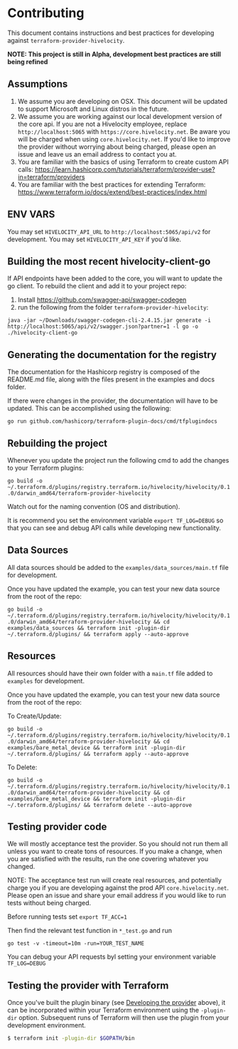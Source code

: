 # Contributing

This document contains instructions and best practices for developing against `terraform-provider-hivelocity`.

**NOTE: This project is still in Alpha, development best practices are still being refined**

## Assumptions

1. We assume you are developing on OSX.  This document will be updated to support Microsoft and Linux distros in the future.
2. We assume you are working against our local development version of the core api.  If you are not a Hivelocity employee, replace `http://localhost:5065` with `https://core.hivelocity.net`. Be aware you will be charged when using `core.hivelocity.net`. If you'd like to improve the provider without worrying about being charged, please open an issue and leave us an email address to contact you at. 
3. You are familiar with the basics of using Terraform to create custom API calls: https://learn.hashicorp.com/tutorials/terraform/provider-use?in=terraform/providers
4. You are familiar with the best practices for extending Terraform: https://www.terraform.io/docs/extend/best-practices/index.html

## ENV VARS

You may set `HIVELOCITY_API_URL` to `http://localhost:5065/api/v2` for development.
You may set `HIVELOCITY_API_KEY` if you'd like.

## Building the most recent hivelocity-client-go

If API endpoints have been added to the core, you will want to update the go client.
To rebuild the client and add it to your project repo:

1. Install https://github.com/swagger-api/swagger-codegen
2. run the following from the folder `terraform-provider-hivelocity`:

`java -jar ~/Downloads/swagger-codegen-cli-2.4.15.jar generate -i http://localhost:5065/api/v2/swagger.json?partner=1 -l go -o ./hivelocity-client-go`

## Generating the documentation for the registry

The documentation for the Hashicorp registry is composed of the README.md file, along with the files present in the examples and docs folder.

If there were changes in the provider, the documentation will have to be updated. This can be accomplished using the following:

`go run github.com/hashicorp/terraform-plugin-docs/cmd/tfplugindocs`

## Rebuilding the project

Whenever you update the project run the following cmd to add the changes to your Terraform plugins:

`go build -o ~/.terraform.d/plugins/registry.terraform.io/hivelocity/hivelocity/0.1.0/darwin_amd64/terraform-provider-hivelocity`

Watch out for the naming convention (OS and distribution).

It is recommend you set the environment variable `export TF_LOG=DEBUG` so that you can see and debug API calls while developing new functionality.

## Data Sources

All data sources should be added to the `examples/data_sources/main.tf` file for development.  

Once you have updated the example, you can test your new data source from the root of the repo:

`go build -o ~/.terraform.d/plugins/registry.terraform.io/hivelocity/hivelocity/0.1.0/darwin_amd64/terraform-provider-hivelocity && cd examples/data_sources && terraform init -plugin-dir ~/.terraform.d/plugins/ && terraform apply --auto-approve`

## Resources

All resources should have their own folder with a `main.tf` file added to `examples` for development.  

Once you have updated the example, you can test your new data source from the root of the repo:

To Create/Update:

`go build -o ~/.terraform.d/plugins/registry.terraform.io/hivelocity/hivelocity/0.1.0/darwin_amd64/terraform-provider-hivelocity && cd examples/bare_metal_device && terraform init -plugin-dir ~/.terraform.d/plugins/ && terraform apply --auto-approve`

To Delete:

`go build -o ~/.terraform.d/plugins/registry.terraform.io/hivelocity/hivelocity/0.1.0/darwin_amd64/terraform-provider-hivelocity && cd examples/bare_metal_device && terraform init -plugin-dir ~/.terraform.d/plugins/ && terraform delete --auto-approve`

Testing provider code
---------------------------

We will mostly acceptance test the provider. So you should not run them all unless you want to create tons of resources.
If you make a change, when you are satisfied with the results, run the one covering whatever you changed.

NOTE: The acceptance test run will create real resources, and potentially charge you if you are developing against the prod API `core.hivelocity.net`.
Please open an issue and share your email address if you would like to run tests without being charged.

Before running tests set `export TF_ACC=1`

Then find the relevant test function in `*_test.go` and run 

`go test -v -timeout=10m -run=YOUR_TEST_NAME`

You can debug your API requests byl setting your environment variable `TF_LOG=DEBUG`

Testing the provider with Terraform
---------------------------------------

Once you've built the plugin binary (see [Developing the provider](#developing-the-provider) above), it can be incorporated within your Terraform environment using the `-plugin-dir` option. Subsequent runs of Terraform will then use the plugin from your development environment.

```sh
$ terraform init -plugin-dir $GOPATH/bin
```
